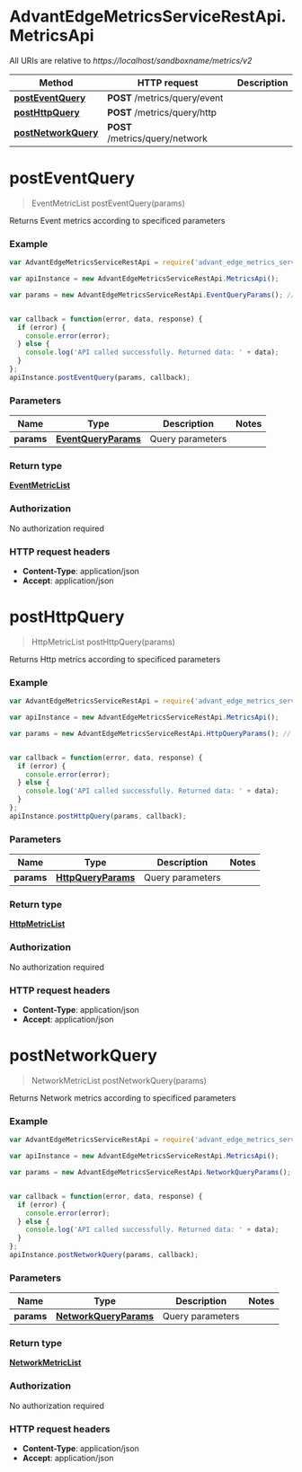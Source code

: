 # AdvantEdgeMetricsServiceRestApi.MetricsApi

All URIs are relative to *https://localhost/sandboxname/metrics/v2*

Method | HTTP request | Description
------------- | ------------- | -------------
[**postEventQuery**](MetricsApi.md#postEventQuery) | **POST** /metrics/query/event | 
[**postHttpQuery**](MetricsApi.md#postHttpQuery) | **POST** /metrics/query/http | 
[**postNetworkQuery**](MetricsApi.md#postNetworkQuery) | **POST** /metrics/query/network | 


<a name="postEventQuery"></a>
# **postEventQuery**
> EventMetricList postEventQuery(params)



Returns Event metrics according to specificed parameters

### Example
```javascript
var AdvantEdgeMetricsServiceRestApi = require('advant_edge_metrics_service_rest_api');

var apiInstance = new AdvantEdgeMetricsServiceRestApi.MetricsApi();

var params = new AdvantEdgeMetricsServiceRestApi.EventQueryParams(); // EventQueryParams | Query parameters


var callback = function(error, data, response) {
  if (error) {
    console.error(error);
  } else {
    console.log('API called successfully. Returned data: ' + data);
  }
};
apiInstance.postEventQuery(params, callback);
```

### Parameters

Name | Type | Description  | Notes
------------- | ------------- | ------------- | -------------
 **params** | [**EventQueryParams**](EventQueryParams.md)| Query parameters | 

### Return type

[**EventMetricList**](EventMetricList.md)

### Authorization

No authorization required

### HTTP request headers

 - **Content-Type**: application/json
 - **Accept**: application/json

<a name="postHttpQuery"></a>
# **postHttpQuery**
> HttpMetricList postHttpQuery(params)



Returns Http metrics according to specificed parameters

### Example
```javascript
var AdvantEdgeMetricsServiceRestApi = require('advant_edge_metrics_service_rest_api');

var apiInstance = new AdvantEdgeMetricsServiceRestApi.MetricsApi();

var params = new AdvantEdgeMetricsServiceRestApi.HttpQueryParams(); // HttpQueryParams | Query parameters


var callback = function(error, data, response) {
  if (error) {
    console.error(error);
  } else {
    console.log('API called successfully. Returned data: ' + data);
  }
};
apiInstance.postHttpQuery(params, callback);
```

### Parameters

Name | Type | Description  | Notes
------------- | ------------- | ------------- | -------------
 **params** | [**HttpQueryParams**](HttpQueryParams.md)| Query parameters | 

### Return type

[**HttpMetricList**](HttpMetricList.md)

### Authorization

No authorization required

### HTTP request headers

 - **Content-Type**: application/json
 - **Accept**: application/json

<a name="postNetworkQuery"></a>
# **postNetworkQuery**
> NetworkMetricList postNetworkQuery(params)



Returns Network metrics according to specificed parameters

### Example
```javascript
var AdvantEdgeMetricsServiceRestApi = require('advant_edge_metrics_service_rest_api');

var apiInstance = new AdvantEdgeMetricsServiceRestApi.MetricsApi();

var params = new AdvantEdgeMetricsServiceRestApi.NetworkQueryParams(); // NetworkQueryParams | Query parameters


var callback = function(error, data, response) {
  if (error) {
    console.error(error);
  } else {
    console.log('API called successfully. Returned data: ' + data);
  }
};
apiInstance.postNetworkQuery(params, callback);
```

### Parameters

Name | Type | Description  | Notes
------------- | ------------- | ------------- | -------------
 **params** | [**NetworkQueryParams**](NetworkQueryParams.md)| Query parameters | 

### Return type

[**NetworkMetricList**](NetworkMetricList.md)

### Authorization

No authorization required

### HTTP request headers

 - **Content-Type**: application/json
 - **Accept**: application/json

